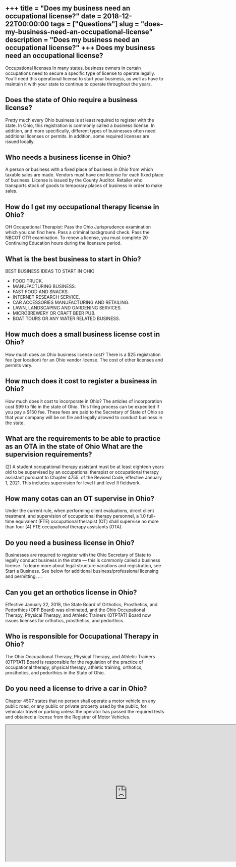 +++
title = "Does my business need an occupational license?"
date = 2018-12-22T00:00:00
tags = ["Questions"]
slug = "does-my-business-need-an-occupational-license"
description = "Does my business need an occupational license?"
+++
Does my business need an occupational license?
----------------------------------------------

Occupational licenses In many states, business owners in certain occupations need to secure a specific type of license to operate legally. You’ll need this operational license to start your business, as well as have to maintain it with your state to continue to operate throughout the years.

Does the state of Ohio require a business license?
--------------------------------------------------

Pretty much every Ohio business is at least required to register with the state. In Ohio, this registration is commonly called a business license. In addition, and more specifically, different types of businesses often need additional licenses or permits. In addition, some required licenses are issued locally.

Who needs a business license in Ohio?
-------------------------------------

A person or business with a fixed place of business in Ohio from which taxable sales are made. Vendors must have one license for each fixed place of business. License is issued by the County Auditor. Retailer who transports stock of goods to temporary places of business in order to make sales.

How do I get my occupational therapy license in Ohio?
-----------------------------------------------------

OH Occupational Therapist: Pass the Ohio Jurisprudence examination which you can find here. Pass a criminal background check. Pass the NBCOT OTR examination. To renew a license, you must complete 20 Continuing Education hours during the licensure period.

What is the best business to start in Ohio?
-------------------------------------------

BEST BUSINESS IDEAS TO START IN OHIO

- FOOD TRUCK.
- MANUFACTURING BUSINESS.
- FAST FOOD AND SNACKS.
- INTERNET RESEARCH SERVICE.
- CAR ACCESSORIES MANUFACTURING AND RETAILING.
- LAWN, LANDSCAPING AND GARDENING SERVICES.
- MICROBREWERY OR CRAFT BEER PUB.
- BOAT TOURS OR ANY WATER RELATED BUSINESS.

How much does a small business license cost in Ohio?
----------------------------------------------------

How much does an Ohio business license cost? There is a $25 registration fee (per location) for an Ohio vendor license. The cost of other licenses and permits vary.

How much does it cost to register a business in Ohio?
-----------------------------------------------------

How much does it cost to incorporate in Ohio? The articles of incorporation cost $99 to file in the state of Ohio. This filing process can be expedited if you pay a $150 fee. These fees are paid to the Secretary of State of Ohio so that your company will be on file and legally allowed to conduct business in the state.

What are the requirements to be able to practice as an OTA in the state of Ohio What are the supervision requirements?
----------------------------------------------------------------------------------------------------------------------

(2) A student occupational therapy assistant must be at least eighteen years old to be supervised by an occupational therapist or occupational therapy assistant pursuant to Chapter 4755. of the Revised Code, effective January 1, 2021. This includes supervision for level I and level II fieldwork.

How many cotas can an OT supervise in Ohio?
-------------------------------------------

Under the current rule, when performing client evaluations, direct client treatment, and supervision of occupational therapy personnel, a 1.0 full-time equivalent (FTE) occupational therapist (OT) shall supervise no more than four (4) FTE occupational therapy assistants (OTA).

Do you need a business license in Ohio?
---------------------------------------

Businesses are required to register with the Ohio Secretary of State to legally conduct business in the state — this is commonly called a business license. To learn more about legal structure variations and registration, see Start a Business. See below for additional business/professional licensing and permitting. …

Can you get an orthotics license in Ohio?
-----------------------------------------

Effective January 22, 2018, the State Board of Orthotics, Prosthetics, and Pedorthics (OPP Board) was eliminated, and the Ohio Occupational Therapy, Physical Therapy, and Athletic Trainers (OTPTAT) Board now issues licenses for orthotics, prosthetics, and pedorthics.

Who is responsible for Occupational Therapy in Ohio?
----------------------------------------------------

The Ohio Occupational Therapy, Physical Therapy, and Athletic Trainers (OTPTAT) Board is responsible for the regulation of the practice of occupational therapy, physical therapy, athletic training, orthotics, prosthetics, and pedorthics in the State of Ohio.

Do you need a license to drive a car in Ohio?
---------------------------------------------

Chapter 4507 states that no person shall operate a motor vehicle on any public road, or any public or private property used by the public, for vehicular travel or parking unless the operator has passed the required tests and obtained a license from the Registrar of Motor Vehicles.

<iframe allow="accelerometer; autoplay; clipboard-write; encrypted-media; gyroscope; picture-in-picture" allowfullscreen="" class="__youtube_prefs__  epyt-is-override  no-lazyload" data-no-lazy="1" data-origheight="433" data-origwidth="770" data-skipgform_ajax_framebjll="" height="433" id="_ytid_31350" loading="lazy" src="https://www.youtube.com/embed/YkWNHWVC1kw?enablejsapi=1&autoplay=0&cc_load_policy=0&cc_lang_pref=&iv_load_policy=1&loop=0&modestbranding=0&rel=1&fs=1&playsinline=0&autohide=2&theme=dark&color=red&controls=1&" title="YouTube player" width="770"></iframe>